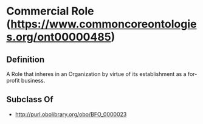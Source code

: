 # Commercial Role (https://www.commoncoreontologies.org/ont00000485)

## Definition
A Role that inheres in an Organization by virtue of its establishment as a for-profit business.

## Subclass Of
- http://purl.obolibrary.org/obo/BFO_0000023

